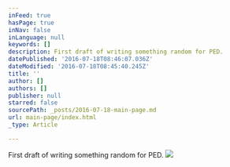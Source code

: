 ```yaml
---
inFeed: true
hasPage: true
inNav: false
inLanguage: null
keywords: []
description: First draft of writing something random for PED.
datePublished: '2016-07-18T08:46:07.036Z'
dateModified: '2016-07-18T08:45:40.245Z'
title: ''
author: []
authors: []
publisher: null
starred: false
sourcePath: _posts/2016-07-18-main-page.md
url: main-page/index.html
_type: Article

---
```

First draft of writing something random for PED.
![](https://the-grid-user-content.s3-us-west-2.amazonaws.com/6bd053e3-6caa-4982-a466-a4e83797ba31.jpg)